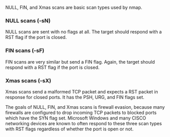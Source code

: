 NULL, FIN, and Xmas scans are basic scan types used by nmap.

### NULL scans (-sN)
NULL scans are sent with no flags at all. The target should respond with a RST flag if the port is closed.

### FIN scans (-sF)
FIN scans are very similar but send a FIN flag. Again, the target should respond with a RST flag if the port is closed.

### Xmas scans (-sX)
Xmas scans send a malformed TCP packet and expects a RST packet in response for closed ports. It has the PSH, URG, and FIN flags set.

The goals of NULL, FIN, and Xmas scans is firewall evasion, because many firewalls are configured to drop incoming TCP packets to blocked ports which have the SYN flag set. Microsoft Windows and many CISCO networking devices are known to often respond to these three scan types with RST flags regardless of whether the port is open or not.